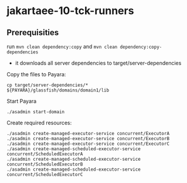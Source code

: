 # jakartaee-10-tck-runners

## Prerequisities

run `mvn clean dependency:copy` and `mvn clean dependency:copy-dependencies`

* it downloads all server dependencies to target/server-dependencies

Copy the files to Payara:

	cp target/server-dependencies/* ${PAYARA}/glassfish/domains/domain1/lib

Start Payara

	./asadmin start-domain

Create required resources:

	./asadmin create-managed-executor-service concurrent/ExecutorA
	./asadmin create-managed-executor-service concurrent/ExecutorB
	./asadmin create-managed-executor-service concurrent/ExecutorC
	./asadmin create-managed-scheduled-executor-service concurrent/ScheduledExecutorA
	./asadmin create-managed-scheduled-executor-service concurrent/ScheduledExecutorB
	./asadmin create-managed-scheduled-executor-service concurrent/ScheduledExecutorC
